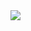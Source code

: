 <a href="https://github.com/erfan0798">
<img align="center" src="https://github-readme-stats.vercel.app/api?username=erfan0798&show_icons=true&count_private=true&include_all_commits=true&theme=dark" />
</a>
